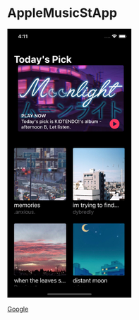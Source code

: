 # AppleMusicStApp

<img src="https://github.com/SW-H/AppleMusicStApp/blob/main/Simulator%20Screen%20Shot%20-%20iPhone%2011%20Pro%20-%202021-02-22%20at%2016.11.00.png" width="281" height="609">

[Google](https://google.com, "google link")

